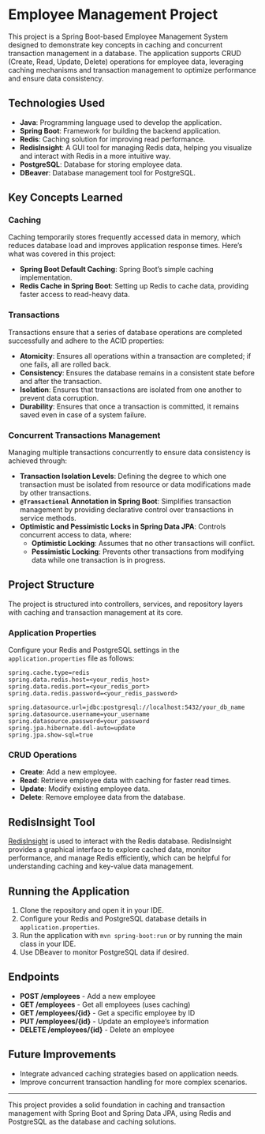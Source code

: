 
# Employee Management Project

This project is a Spring Boot-based Employee Management System designed to demonstrate key concepts in caching and concurrent transaction management in a database. The application supports CRUD (Create, Read, Update, Delete) operations for employee data, leveraging caching mechanisms and transaction management to optimize performance and ensure data consistency.

## Technologies Used
- **Java**: Programming language used to develop the application.
- **Spring Boot**: Framework for building the backend application.
- **Redis**: Caching solution for improving read performance.
- **RedisInsight**: A GUI tool for managing Redis data, helping you visualize and interact with Redis in a more intuitive way.
- **PostgreSQL**: Database for storing employee data.
- **DBeaver**: Database management tool for PostgreSQL.
  
## Key Concepts Learned

### Caching
Caching temporarily stores frequently accessed data in memory, which reduces database load and improves application response times. Here’s what was covered in this project:
- **Spring Boot Default Caching**: Spring Boot’s simple caching implementation.
- **Redis Cache in Spring Boot**: Setting up Redis to cache data, providing faster access to read-heavy data.
  
### Transactions
Transactions ensure that a series of database operations are completed successfully and adhere to the ACID properties:
- **Atomicity**: Ensures all operations within a transaction are completed; if one fails, all are rolled back.
- **Consistency**: Ensures the database remains in a consistent state before and after the transaction.
- **Isolation**: Ensures that transactions are isolated from one another to prevent data corruption.
- **Durability**: Ensures that once a transaction is committed, it remains saved even in case of a system failure.

### Concurrent Transactions Management
Managing multiple transactions concurrently to ensure data consistency is achieved through:
- **Transaction Isolation Levels**: Defining the degree to which one transaction must be isolated from resource or data modifications made by other transactions.
- **`@Transactional` Annotation in Spring Boot**: Simplifies transaction management by providing declarative control over transactions in service methods.
- **Optimistic and Pessimistic Locks in Spring Data JPA**: Controls concurrent access to data, where:
  - **Optimistic Locking**: Assumes that no other transactions will conflict.
  - **Pessimistic Locking**: Prevents other transactions from modifying data while one transaction is in progress.

## Project Structure

The project is structured into controllers, services, and repository layers with caching and transaction management at its core.

### Application Properties
Configure your Redis and PostgreSQL settings in the `application.properties` file as follows:
```properties
spring.cache.type=redis
spring.data.redis.host=<your_redis_host>
spring.data.redis.port=<your_redis_port>
spring.data.redis.password=<your_redis_password>

spring.datasource.url=jdbc:postgresql://localhost:5432/your_db_name
spring.datasource.username=your_username
spring.datasource.password=your_password
spring.jpa.hibernate.ddl-auto=update
spring.jpa.show-sql=true
```

### CRUD Operations
- **Create**: Add a new employee.
- **Read**: Retrieve employee data with caching for faster read times.
- **Update**: Modify existing employee data.
- **Delete**: Remove employee data from the database.

## RedisInsight Tool
[RedisInsight](https://redis.com/redis-enterprise/redis-insight/) is used to interact with the Redis database. RedisInsight provides a graphical interface to explore cached data, monitor performance, and manage Redis efficiently, which can be helpful for understanding caching and key-value data management.

## Running the Application
1. Clone the repository and open it in your IDE.
2. Configure your Redis and PostgreSQL database details in `application.properties`.
3. Run the application with `mvn spring-boot:run` or by running the main class in your IDE.
4. Use DBeaver to monitor PostgreSQL data if desired.

## Endpoints
- **POST /employees** - Add a new employee
- **GET /employees** - Get all employees (uses caching)
- **GET /employees/{id}** - Get a specific employee by ID
- **PUT /employees/{id}** - Update an employee’s information
- **DELETE /employees/{id}** - Delete an employee

## Future Improvements
- Integrate advanced caching strategies based on application needs.
- Improve concurrent transaction handling for more complex scenarios.

---

This project provides a solid foundation in caching and transaction management with Spring Boot and Spring Data JPA, using Redis and PostgreSQL as the database and caching solutions.

